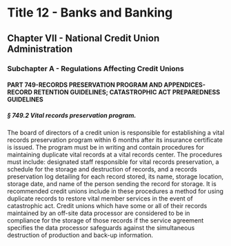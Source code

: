 
# Title 12 - Banks and Banking
## Chapter VII - National Credit Union Administration
### Subchapter A - Regulations Affecting Credit Unions
#### PART 749-RECORDS PRESERVATION PROGRAM AND APPENDICES-RECORD RETENTION GUIDELINES; CATASTROPHIC ACT PREPAREDNESS GUIDELINES
##### § 749.2 Vital records preservation program.

The board of directors of a credit union is responsible for establishing a vital records preservation program within 6 months after its insurance certificate is issued. The program must be in writing and contain procedures for maintaining duplicate vital records at a vital records center. The procedures must include: designated staff responsible for vital records preservation, a schedule for the storage and destruction of records, and a records preservation log detailing for each record stored, its name, storage location, storage date, and name of the person sending the record for storage. It is recommended credit unions include in these procedures a method for using duplicate records to restore vital member services in the event of catastrophic act. Credit unions which have some or all of their records maintained by an off-site data processor are considered to be in compliance for the storage of those records if the service agreement specifies the data processor safeguards against the simultaneous destruction of production and back-up information.
